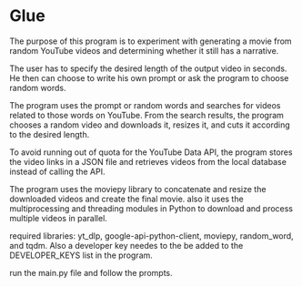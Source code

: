 # Glue
The purpose of this program is to experiment with generating a movie from random YouTube videos and determining whether it still has a narrative.

The user has to specify the desired length of the output video in seconds. He then can choose to write his own prompt or ask the program to choose random words.

The program uses the prompt or random words and searches for videos related to those words on YouTube. From the search results, the program chooses a random video and downloads it, resizes it, and cuts it according to the desired length.

To avoid running out of quota for the YouTube Data API, the program stores the video links in a JSON file and retrieves videos from the local database instead of calling the API.

The program uses the moviepy library to concatenate and resize the downloaded videos and create the final movie. also it uses the multiprocessing and threading modules in Python to download and process multiple videos in parallel.

required libraries: yt_dlp, google-api-python-client, moviepy, random_word, and tqdm. Also a developer key needes to the be added to the DEVELOPER_KEYS list in the program.

run the main.py file and follow the prompts.
